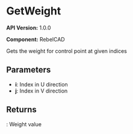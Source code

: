 # GetWeight

**API Version:** 1.0.0

**Component:** RebelCAD

Gets the weight for control point at given indices

## Parameters

- **i**: Index in U direction
- **j**: Index in V direction

## Returns

: Weight value

